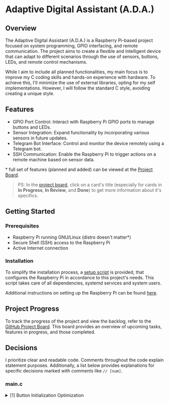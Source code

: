 # Adaptive Digital Assistant (A.D.A.)

## Overview

The Adaptive Digital Assistant (A.D.A.) is a Raspberry Pi-based project focused on system programming, GPIO interfacing, and remote communication. The project aims to create a flexible and intelligent device that can adapt to different scenarios through the use of sensors, buttons, LEDs, and remote control mechanisms.

While I aim to include all planned functionalities, my main focus is to improve my C coding skills and hands-on experience with hardware. To achieve this, I'll minimize the use of external libraries, opting for my self implementations. However, I will follow the standard C style, avoiding creating a unique style.

## Features 

- GPIO Port Control: Interact with Raspberry Pi GPIO ports to manage buttons and LEDs.
- Sensor Integration: Expand functionality by incorporating various sensors in future updates.
- Telegram Bot Interface: Control and monitor the device remotely using a Telegram bot.
- SSH Communication: Enable the Raspberry Pi to trigger actions on a remote machine based on sensor data.

\* full set of features (planned and added) can be viewed at the [Project Board](https://github.com/users/karshPrime/projects/6/views/1).

> PS: In the [project board](https://github.com/users/karshPrime/projects/6/views/1), click on a card's title (especially for cards in **In Progress**, **In Review**, and **Done**) to get more information about it's specifics.

## Getting Started

### Prerequisites

- Raspberry Pi running GNU/Linux (distro doesn't matter*)
- Secure Shell (SSH) access to the Raspberry Pi
- Active Internet connection

### Installation

To simplify the installation process, a [setup script](./CONFIG/setup.sh) is provided, that configures the Raspberry Pi in accordance to this project's needs. This script takes care of all dependencies, systemd services and system users.

Additional instructions on setting up the Raspberry Pi can be found [here](./CONFIG/README.md).


## Project Progress

To track the progress of the project and view the backlog, refer to the [GitHub Project Board](https://github.com/users/karshPrime/projects/6/views/1). This board provides an overview of upcoming tasks, features in progress, and those completed.


## Decisions

I prioritize clear and readable code. Comments throughout the code explain statement purposes. Additionally, a list below provides explanations for specific decisions marked with comments like `// [num]`.

### main.c

<details>
<summary> [1] Button Initialization Optimization </summary>
For buttons, I store the array size in button_count to cut down on computational overhead in the main loop. This optimizes performance by avoiding repetitive calls to component_total() within each iteration. This choice minimizes redundant instructions by saving the array size once and reusing it, focusing solely on button state and value checks during the loop. 
<br>This optimization is exclusive to buttons, as LEDs and buzzers lack similar state or value considerations.
</details>

